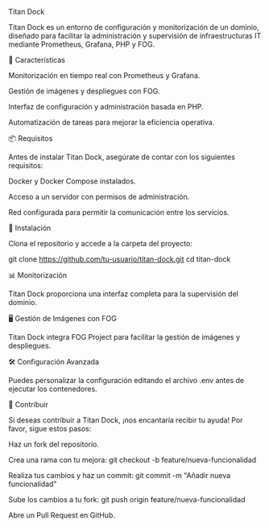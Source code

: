 Titan Dock



Titan Dock es un entorno de configuración y monitorización de un dominio, diseñado para facilitar la administración y supervisión de infraestructuras IT mediante Prometheus, Grafana, PHP y FOG.

🚀 Características

Monitorización en tiempo real con Prometheus y Grafana.

Gestión de imágenes y despliegues con FOG.

Interfaz de configuración y administración basada en PHP.

Automatización de tareas para mejorar la eficiencia operativa.

📦 Requisitos

Antes de instalar Titan Dock, asegúrate de contar con los siguientes requisitos:

Docker y Docker Compose instalados.

Acceso a un servidor con permisos de administración.

Red configurada para permitir la comunicación entre los servicios.

🔧 Instalación

Clona el repositorio y accede a la carpeta del proyecto:

git clone https://github.com/tu-usuario/titan-dock.git
cd titan-dock


📊 Monitorización

Titan Dock proporciona una interfaz completa para la supervisión del dominio. 

🖥️ Gestión de Imágenes con FOG

Titan Dock integra FOG Project para facilitar la gestión de imágenes y despliegues.

🛠️ Configuración Avanzada

Puedes personalizar la configuración editando el archivo .env antes de ejecutar los contenedores.

🤝 Contribuir

Si deseas contribuir a Titan Dock, ¡nos encantaría recibir tu ayuda! Por favor, sigue estos pasos:

Haz un fork del repositorio.

Crea una rama con tu mejora: git checkout -b feature/nueva-funcionalidad

Realiza tus cambios y haz un commit: git commit -m "Añadir nueva funcionalidad"

Sube los cambios a tu fork: git push origin feature/nueva-funcionalidad

Abre un Pull Request en GitHub.
